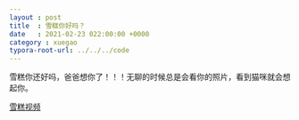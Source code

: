 ```yaml
---
layout : post
title  : 雪糕你好吗？
date   : 2021-02-23 022:00:00 +0000
category : xuegao
typora-root-url: ../../../code
---
```


雪糕你还好吗，爸爸想你了！！！无聊的时候总是会看你的照片，看到猫咪就会想起你。

[雪糕视频](/xkdairy/public/file/xuegao.mp4)

